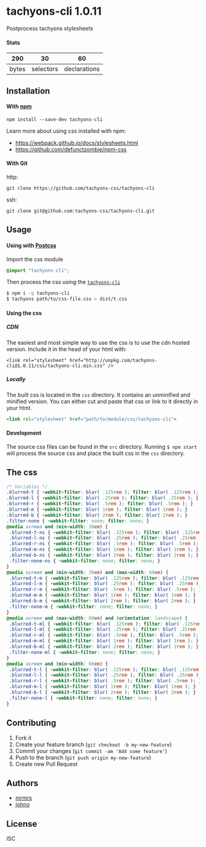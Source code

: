 # tachyons-cli 1.0.11

Postprocess tachyons stylesheets

#### Stats

290 | 30 | 60
---|---|---
bytes | selectors | declarations

## Installation

#### With [npm](https://npmjs.com)

```
npm install --save-dev tachyons-cli
```

Learn more about using css installed with npm:
* https://webpack.github.io/docs/stylesheets.html
* https://github.com/defunctzombie/npm-css

#### With Git

http:
```
git clone https://github.com/tachyons-css/tachyons-cli
```

ssh:
```
git clone git@github.com:tachyons-css/tachyons-cli.git
```

## Usage

#### Using with [Postcss](https://github.com/postcss/postcss)

Import the css module

```css
@import "tachyons-cli";
```

Then process the css using the [`tachyons-cli`](https://github.com/tachyons-css/tachyons-cli)

```sh
$ npm i -g tachyons-cli
$ tachyons path/to/css-file.css > dist/t.css
```

#### Using the css

##### CDN
The easiest and most simple way to use the css is to use the cdn hosted version. Include it in the head of your html with:

```
<link rel="stylesheet" href="http://unpkg.com/tachyons-cli@1.0.11/css/tachyons-cli.min.css" />
```

##### Locally
The built css is located in the `css` directory. It contains an unminified and minified version.
You can either cut and paste that css or link to it directly in your html.

```html
<link rel="stylesheet" href="path/to/module/css/tachyons-cli">
```

#### Development

The source css files can be found in the `src` directory.
Running `$ npm start` will process the source css and place the built css in the `css` directory.

## The css

```css
/* Variables */
.blurred-t { -webkit-filter: blur( .125rem ); filter: blur( .125rem ); }
.blurred-l { -webkit-filter: blur( .25rem ); filter: blur( .25rem ); }
.blurred-r { -webkit-filter: blur( .5rem ); filter: blur( .5rem ); }
.blurred-m { -webkit-filter: blur( 1rem ); filter: blur( 1rem ); }
.blurred-b { -webkit-filter: blur( 2rem ); filter: blur( 2rem ); }
.filter-none { -webkit-filter: none; filter: none; }
@media screen and (min-width: 30em) {
 .blurred-t-ns { -webkit-filter: blur( .125rem ); filter: blur( .125rem ); }
 .blurred-l-ns { -webkit-filter: blur( .25rem ); filter: blur( .25rem ); }
 .blurred-r-ns { -webkit-filter: blur( .5rem ); filter: blur( .5rem ); }
 .blurred-m-ns { -webkit-filter: blur( 1rem ); filter: blur( 1rem ); }
 .blurred-b-ns { -webkit-filter: blur( 2rem ); filter: blur( 2rem ); }
 .filter-none-ns { -webkit-filter: none; filter: none; }
}
@media screen and (min-width: 30em) and (max-width: 60em) {
 .blurred-t-m { -webkit-filter: blur( .125rem ); filter: blur( .125rem ); }
 .blurred-l-m { -webkit-filter: blur( .25rem ); filter: blur( .25rem ); }
 .blurred-r-m { -webkit-filter: blur( .5rem ); filter: blur( .5rem ); }
 .blurred-m-m { -webkit-filter: blur( 1rem ); filter: blur( 1rem ); }
 .blurred-b-m { -webkit-filter: blur( 2rem ); filter: blur( 2rem ); }
 .filter-none-m { -webkit-filter: none; filter: none; }
}
@media screen and (max-width: 60em) and (orientation: landscape) {
 .blurred-t-ml { -webkit-filter: blur( .125rem ); filter: blur( .125rem ); }
 .blurred-l-ml { -webkit-filter: blur( .25rem ); filter: blur( .25rem ); }
 .blurred-r-ml { -webkit-filter: blur( .5rem ); filter: blur( .5rem ); }
 .blurred-m-ml { -webkit-filter: blur( 1rem ); filter: blur( 1rem ); }
 .blurred-b-ml { -webkit-filter: blur( 2rem ); filter: blur( 2rem ); }
 .filter-none-ml { -webkit-filter: none; filter: none; }
}
@media screen and (min-width: 60em) {
 .blurred-t-l { -webkit-filter: blur( .125rem ); filter: blur( .125rem ); }
 .blurred-l-l { -webkit-filter: blur( .25rem ); filter: blur( .25rem ); }
 .blurred-r-l { -webkit-filter: blur( .5rem ); filter: blur( .5rem ); }
 .blurred-m-l { -webkit-filter: blur( 1rem ); filter: blur( 1rem ); }
 .blurred-b-l { -webkit-filter: blur( 2rem ); filter: blur( 2rem ); }
 .filter-none-l { -webkit-filter: none; filter: none; }
}
```

## Contributing

1. Fork it
2. Create your feature branch (`git checkout -b my-new-feature`)
3. Commit your changes (`git commit -am 'Add some feature'`)
4. Push to the branch (`git push origin my-new-feature`)
5. Create new Pull Request

## Authors

* [mrmrs](http://mrmrs.io)
* [johno](http://johnotander.com)

## License

ISC

